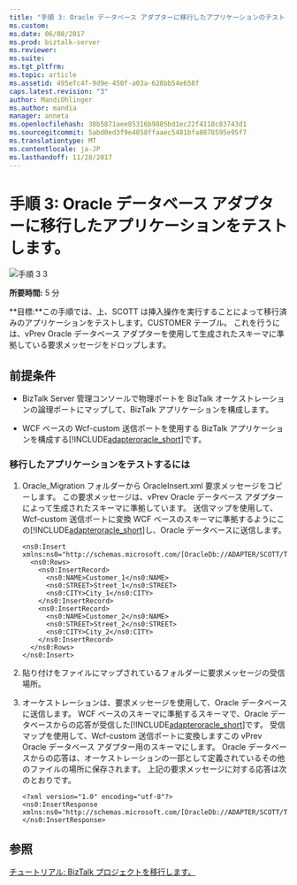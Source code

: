 ```yaml
---
title: "手順 3: Oracle データベース アダプターに移行したアプリケーションのテスト |Microsoft ドキュメント"
ms.custom: 
ms.date: 06/08/2017
ms.prod: biztalk-server
ms.reviewer: 
ms.suite: 
ms.tgt_pltfrm: 
ms.topic: article
ms.assetid: 495efc4f-9d9e-450f-a03a-628bb54e658f
caps.latest.revision: "3"
author: MandiOhlinger
ms.author: mandia
manager: anneta
ms.openlocfilehash: 30b5871aee85316b9885bd1ec22f4118c83743d1
ms.sourcegitcommit: 5abd0ed3f9e4858ffaaec5481bfa8878595e95f7
ms.translationtype: MT
ms.contentlocale: ja-JP
ms.lasthandoff: 11/28/2017
---
```

# <a name="step-3-test-the-migrated-application-to-oracle-database-adapter"></a>手順 3: Oracle データベース アダプターに移行したアプリケーションをテストします。
![手順 3 3](../../adapters-and-accelerators/adapter-oracle-database/media/step-3of3.gif "Step_3of3")  
  
 **所要時間:** 5 分  
  
 **目標:**この手順では、上、SCOTT は挿入操作を実行することによって移行済みのアプリケーションをテストします。CUSTOMER テーブル。 これを行うには、vPrev Oracle データベース アダプターを使用して生成されたスキーマに準拠している要求メッセージをドロップします。  
  
## <a name="prerequisites"></a>前提条件  
  
-   BizTalk Server 管理コンソールで物理ポートを BizTalk オーケストレーションの論理ポートにマップして、BizTalk アプリケーションを構成します。  
  
-   WCF ベースの Wcf-custom 送信ポートを使用する BizTalk アプリケーションを構成する[!INCLUDE[adapteroracle_short](../../includes/adapteroracle-short-md.md)]です。  
  
### <a name="to-test-the-migrated-application"></a>移行したアプリケーションをテストするには  
  
1.  Oracle_Migration フォルダーから OracleInsert.xml 要求メッセージをコピーします。 この要求メッセージは、vPrev Oracle データベース アダプターによって生成されたスキーマに準拠しています。 送信マップを使用して、Wcf-custom 送信ポートに変換 WCF ベースのスキーマに準拠するようにこの[!INCLUDE[adapteroracle_short](../../includes/adapteroracle-short-md.md)]し、Oracle データベースに送信します。  
  
    ```  
    <ns0:Insert xmlns:ns0="http://schemas.microsoft.com/[OracleDb://ADAPTER/SCOTT/Tables/CUSTOMER]">  
      <ns0:Rows>  
        <ns0:InsertRecord>  
          <ns0:NAME>Customer_1</ns0:NAME>  
          <ns0:STREET>Street_1</ns0:STREET>  
          <ns0:CITY>City_1</ns0:CITY>  
        </ns0:InsertRecord>  
        <ns0:InsertRecord>  
          <ns0:NAME>Customer_2</ns0:NAME>  
          <ns0:STREET>Street_2</ns0:STREET>  
          <ns0:CITY>City_2</ns0:CITY>  
        </ns0:InsertRecord>  
      </ns0:Rows>  
    </ns0:Insert>  
    ```  
  
2.  貼り付けをファイルにマップされているフォルダーに要求メッセージの受信場所。  
  
3.  オーケストレーションは、要求メッセージを使用して、Oracle データベースに送信します。 WCF ベースのスキーマに準拠するスキーマで、Oracle データベースからの応答が受信した[!INCLUDE[adapteroracle_short](../../includes/adapteroracle-short-md.md)]です。 受信マップを使用して、Wcf-custom 送信ポートに変換しますこの vPrev Oracle データベース アダプター用のスキーマにします。 Oracle データベースからの応答は、オーケストレーションの一部として定義されているその他のファイルの場所に保存されます。 上記の要求メッセージに対する応答は次のとおりです。  
  
    ```  
    <?xml version="1.0" encoding="utf-8"?>  
    <ns0:InsertResponse xmlns:ns0="http://schemas.microsoft.com/[OracleDb://ADAPTER/SCOTT/Tables/CUSTOMER]"></ns0:InsertResponse>  
    ```  
  
## <a name="see-also"></a>参照  
 [チュートリアル: BizTalk プロジェクトを移行します。](https://msdn.microsoft.com/library/dd788186(v=bts.80).aspx)